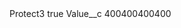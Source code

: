 <?xml version="1.0" encoding="UTF-8"?>
<CustomMetadata xmlns="http://soap.sforce.com/2006/04/metadata" xmlns:xsi="http://www.w3.org/2001/XMLSchema-instance" xmlns:xsd="http://www.w3.org/2001/XMLSchema">
    <label>Protect3</label>
    <protected>true</protected>
    <values>
        <field>Value__c</field>
        <value xsi:type="xsd:string">400400400400</value>
    </values>
</CustomMetadata>
